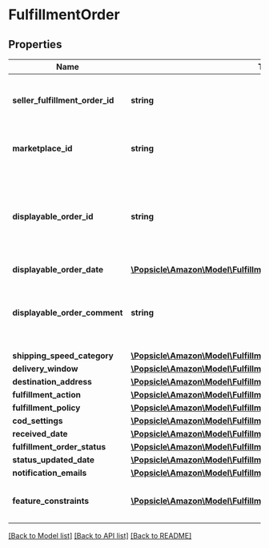 # FulfillmentOrder

## Properties
Name | Type | Description | Notes
------------ | ------------- | ------------- | -------------
**seller_fulfillment_order_id** | **string** | The fulfillment order identifier submitted with the createFulfillmentOrder operation. | 
**marketplace_id** | **string** | The identifier for the marketplace the fulfillment order is placed against. | 
**displayable_order_id** | **string** | A fulfillment order identifier submitted with the createFulfillmentOrder operation. Displays as the order identifier in recipient-facing materials such as the packing slip. | 
**displayable_order_date** | [**\Popsicle\Amazon\Model\FulfillmentInbound\Timestamp**](Timestamp.md) |  | 
**displayable_order_comment** | **string** | A text block submitted with the createFulfillmentOrder operation. Displays in recipient-facing materials such as the packing slip. | 
**shipping_speed_category** | [**\Popsicle\Amazon\Model\FulfillmentInbound\ShippingSpeedCategory**](ShippingSpeedCategory.md) |  | 
**delivery_window** | [**\Popsicle\Amazon\Model\FulfillmentInbound\DeliveryWindow**](DeliveryWindow.md) |  | [optional] 
**destination_address** | [**\Popsicle\Amazon\Model\FulfillmentInbound\Address**](Address.md) |  | 
**fulfillment_action** | [**\Popsicle\Amazon\Model\FulfillmentInbound\FulfillmentAction**](FulfillmentAction.md) |  | [optional] 
**fulfillment_policy** | [**\Popsicle\Amazon\Model\FulfillmentInbound\FulfillmentPolicy**](FulfillmentPolicy.md) |  | [optional] 
**cod_settings** | [**\Popsicle\Amazon\Model\FulfillmentInbound\CODSettings**](CODSettings.md) |  | [optional] 
**received_date** | [**\Popsicle\Amazon\Model\FulfillmentInbound\Timestamp**](Timestamp.md) |  | 
**fulfillment_order_status** | [**\Popsicle\Amazon\Model\FulfillmentInbound\FulfillmentOrderStatus**](FulfillmentOrderStatus.md) |  | 
**status_updated_date** | [**\Popsicle\Amazon\Model\FulfillmentInbound\Timestamp**](Timestamp.md) |  | 
**notification_emails** | [**\Popsicle\Amazon\Model\FulfillmentInbound\NotificationEmailList**](NotificationEmailList.md) |  | [optional] 
**feature_constraints** | [**\Popsicle\Amazon\Model\FulfillmentInbound\FeatureSettings[]**](FeatureSettings.md) | A list of features and their fulfillment policies to apply to the order. | [optional] 

[[Back to Model list]](../../README.md#documentation-for-models) [[Back to API list]](../../README.md#documentation-for-api-endpoints) [[Back to README]](../../README.md)

